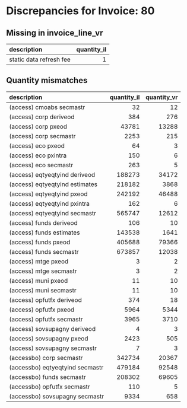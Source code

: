 # Discrepancies for Invoice: 80

## Missing in invoice_line_vr

| description             |   quantity_il |
|:------------------------|--------------:|
| static data refresh fee |             1 |

## Quantity mismatches

| description                     |   quantity_il |   quantity_vr |
|:--------------------------------|--------------:|--------------:|
| (access) cmoabs secmastr        |            32 |            12 |
| (access) corp deriveod          |           384 |           276 |
| (access) corp pxeod             |         43781 |         13288 |
| (access) corp secmastr          |          2253 |           215 |
| (access) eco pxeod              |            64 |             3 |
| (access) eco pxintra            |           150 |             6 |
| (access) eco secmastr           |           263 |             5 |
| (access) eqtyeqtyind deriveod   |        188273 |         34172 |
| (access) eqtyeqtyind estimates  |        218182 |          3868 |
| (access) eqtyeqtyind pxeod      |        242192 |         46488 |
| (access) eqtyeqtyind pxintra    |           162 |             6 |
| (access) eqtyeqtyind secmastr   |        565747 |         12612 |
| (access) funds deriveod         |           106 |            10 |
| (access) funds estimates        |        143538 |          1641 |
| (access) funds pxeod            |        405688 |         79366 |
| (access) funds secmastr         |        673857 |         12038 |
| (access) mtge pxeod             |             3 |             2 |
| (access) mtge secmastr          |             3 |             2 |
| (access) muni pxeod             |            11 |            10 |
| (access) muni secmastr          |            11 |            10 |
| (access) opfutfx deriveod       |           374 |            18 |
| (access) opfutfx pxeod          |          5964 |          5344 |
| (access) opfutfx secmastr       |          3965 |          3710 |
| (access) sovsupagny deriveod    |             4 |             3 |
| (access) sovsupagny pxeod       |          2423 |           505 |
| (access) sovsupagny secmastr    |             7 |             3 |
| (accessbo) corp secmastr        |        342734 |         20367 |
| (accessbo) eqtyeqtyind secmastr |        479184 |         92548 |
| (accessbo) funds secmastr       |        208302 |         69605 |
| (accessbo) opfutfx secmastr     |           110 |             5 |
| (accessbo) sovsupagny secmastr  |          9334 |           658 |

